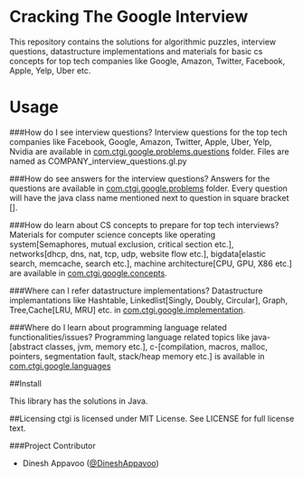 Cracking The Google Interview
=============================

This repository contains the solutions for algorithmic puzzles, interview questions, datastructure implementations and materials for basic cs concepts  for top tech companies like Google, Amazon, Twitter, Facebook, Apple, Yelp, Uber etc.

Usage
=====
###How do I see interview questions?
Interview questions for the top tech companies like Facebook, Google, Amazon, Twitter, Apple, Uber, Yelp, Nvidia are available in [com.ctgi.google.problems.questions](https://github.com/dineshappavoo/ctgi/tree/master/src/com/ctgi/google/problems/questions) folder. Files are named as COMPANY_interview_questions.gl.py

###How do see answers for the interview questions?
Answers for the questions are available in [com.ctgi.google.problems](https://github.com/dineshappavoo/ctgi/tree/master/src/com/ctgi/google/problems/) folder. Every question will have the java class name mentioned next to question in square bracket [].

###How do learn about CS concepts to prepare  for top tech interviews?
Materials for computer science concepts like operating system[Semaphores, mutual exclusion, critical section etc.], networks[dhcp, dns, nat, tcp, udp, website flow etc.], bigdata[elastic search, memcache, search etc.], machine architecture[CPU, GPU, X86 etc.] are available in [com.ctgi.google.concepts](https://github.com/dineshappavoo/ctgi/tree/master/src/com/ctgi/google/concepts).

###Where can I refer datastructure implementations?
Datastructure implemantations like Hashtable, Linkedlist[Singly, Doubly, Circular], Graph, Tree,Cache[LRU, MRU] etc. in [com.ctgi.google.implementation](https://github.com/dineshappavoo/ctgi/tree/master/src/com/ctgi/google/implementation).

###Where do I learn about programming language related functionalities/issues?
Programming language related topics like java-[abstract classes, jvm, memory etc.], c-[compilation, macros, malloc, pointers, segmentation fault, stack/heap memory etc.] is available in [com.ctgi.google.languages](https://github.com/dineshappavoo/ctgi/tree/master/src/com/ctgi/google/languages)



##Install

This library has the solutions in Java.

##Licensing
ctgi is licensed under MIT License. See LICENSE for full license text.
  
###Project Contributor

* Dinesh Appavoo ([@DineshAppavoo](http://utdallas.edu/~dxa132330))
